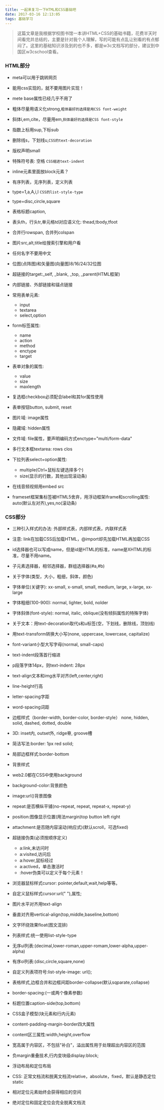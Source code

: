 ```yaml
---
title: 一起来复习一下HTML和CSS基础吧
date: 2017-03-16 12:13:05
tags: 基础学习
---
```


> 这篇文章是我根据学校图书馆一本讲HTML+CSS的基础书籍，花费半天时间看完并总结的，主要是针对我个人理解，写的可能有点乱让别看的有点郁闷了。这里的基础知识涉及到的也不多，都是w3c文档写的部分，建议到中国区w3cschool查看。

<!-- more -->

### HTML部分

- meta可以用于跳转网页

- 能用css实现的，就不要用图片实现！

- mete base属性已经几乎不用了

- 粗体尽量用语义化strong,`粗体最好的选择是用CSS font-weight`

- 斜体i,em,cite，尽量用em,`斜体最好的选择是CSS font-style`

- 指数上标用sup,下标sub

- 删除线s，下划线u,`CSS的text-decoration`

- 版权声明small

- 特殊符号表: 空格 `CSS缩进text-indent`

- inline元素里面放block元素？

- 有序列表，无序列表，定义列表

- type=1,a,A,i,I `CSS的list-style-type`

- type=disc,circle,square

- 表格标题caption,

- 表头th，行头tr,单元格td对应语义化: thead,tbody,tfoot

- 合并行rowspan, 合并列colspan

- 图片src,alt,title给搜索引擎和用户看

- 任何名字不要用中文

- 位图(点阵图)和矢量图(向量图)8/16/24/32位图

- 超链接的target:_self, _blank, _top, _parent(HTML框架)

- 内部链接、外部链接和锚点链接

- 常用表单元素:

  - input
  - textarea
  - select,option

- form标签属性:

  - name
  - action
  - method
  - enctype
  - target

- 表单对象的属性:

  - value
  - size
  - maxlength

- 复选框checkbox必须配合label和其for属性使用

- 表单按钮button, submit, reset

- 图片域: image属性

- 隐藏域: hidden属性

- 文件域: file属性，要声明编码方式enctype="multi/form-data"

- 多行文本框textarea: rows clos

- 下拉列表select+option属性:

  - multiple(Ctrl+鼠标左键选择多个)
  - size(显示的行数，其他出现滚动条)

- 在线音频视频用embed src

- frameset框架集标签被HTML5舍弃，用浮动框架iframe和scrolling属性: auto(默认左对齐),yes,no(滚动条)

### CSS部分

- 三种引入样式的办法: 外部样式表，内部样式表，内联样式表

- 注意: link在加载CSS后加载HTML，@import却先加载HTML再加载CSS

- id选择器也可以写成name，但是id是HTML的标准，name是XHTML的标准，尽量不用name。

- 子元素选择器，相邻选择器，群组选择器(#a,#b)

- 关于字体(类型，大小，粗细，斜体，颜色)

- 字体单位(关键字): xx-small, x-small, small, medium, large, x-large, xx-large

- 字体粗细(100-900): normal, lighter, bold, nolder

- 字体斜体(font-style): normal, italic, oblique(没有倾斜属性的特殊字体)

- 关于文本：用text-decoration取代s和u标签(空，下划线，删除线，顶划线)

- 用text-transform转换大小写(none, uppercase, lowercase, capitalize)

- font-variant小型大写字母(normal, small-caps)

- text-indent段落首行缩进

- p段落字体14px，则text-indent: 28px

- text-align文本和img水平对齐(left,center,right)

- line-height行高

- letter-spacing字距

- word-spacing词距

- 边框样式（border-width, border-color, border-style）
none, hidden, solid, dashed, dotted, double

- 3D: inset内, outset外, ridge脊, groove槽

- 简洁写法:border: 1px red solid;

- 局部边框样式:border-bottom

- 背景样式

- web2.0都在CSS中使用background

- background-color:背景颜色

- image:url()背景图像

- repeat:是否横纵平铺(no-repeat, repeat, repeat-x, repeat-y)

- position:图像显示位置(用法margin)top button left right

- attachment:是否随内容滚动(响应式)(默认scroll，可选fixed)

- 超链接伪类(必须按顺序定义)

  - a:link,未访问时
  - a:visited,访问后
  - a:hover,鼠标经过
  - a:actived，单击激活时
  - :hover伪类可以定义于每个元素！

- 浏览器鼠标样式cursor: pointer,default,wait,help等等。

- 自定义鼠标样式cursor:url(" "),属性;

- 图片水平对齐用text-align

- 垂直对齐用vertical-align(top,middle,baseline,bottom)

- 文字环绕效果float(图文混排)

- 列表样式:统一使用list-style-type

- 无序ul列表:(decimal,lower-roman,upper-romam,lower-alpha,upper-alpha)

- 有序ol列表:(disc,circle,square,none)

- 自定义列表项符号:list-style-image: url();

- 表格样式,边框合并和边框间距border-collapse(默认sqparate,collapse)

- border-spacing:(一或两个像素参数)

- 标题位置caption-side(top,bottom)

- CSS盒子模型(块元素和行内元素)

- content-padding-margin-border四大属性

- content区三属性:width,height,overflow

- 宽高属于内容区，不包括"补白"，溢出属性用于处理超出内容区的范围

- 负margin重叠技术,行内变块级display:block;

- 浮动布局和定位布局

- CSS: 正常文档流和脱离文档流relative，absolute，fixed，默认是静态定位static

- 相对定位元素始终会获得相应的空间

- 绝对定位和固定定位会完全脱离文档流
